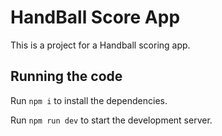 # HandBall Score App

This is a project for a Handball scoring app.

## Running the code

Run `npm i` to install the dependencies.

Run `npm run dev` to start the development server.
